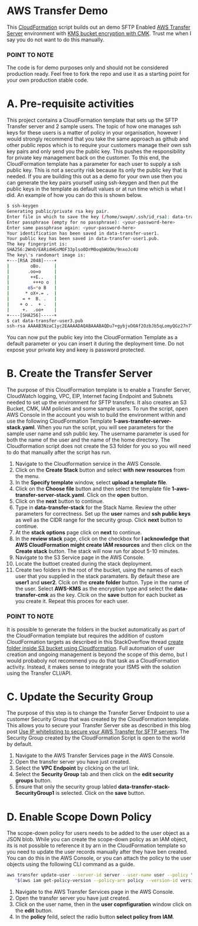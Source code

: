# AWS Transfer Demo

This [CloudFormation](https://docs.aws.amazon.com/AWSCloudFormation/latest/UserGuide/Welcome.html "CloudFormation") script builds out an demo SFTP Enabled [AWS Transfer Server](https://docs.aws.amazon.com/transfer/latest/userguide/create-server-sftp.html "AWS Transfer Server") environment with [KMS bucket encryption with CMK](https://docs.aws.amazon.com/AmazonS3/latest/dev/UsingKMSEncryption.html "KMS bucket encryption with CMK").  Trust me when I say you do not want to do this manually.  

### POINT TO NOTE
The code is for demo purposes only and should not be considered production ready.  Feel free to fork the repo and use it as a starting point for your own production stable code.

# A. Pre-requisite activities
This project contains a CloudFormation template that sets up the SFTP Transfer server and 2 sample users.  The topic of how one manages ssh keys for these users is a matter of policy in your organisation, however I would strongly recommend that you take the same approach as github and other public repos which is to require your customers manage their own ssh key pairs and only send you the public key.  This pushes the responsibility for private key management back on the customer.  To this end, the CloudFormation template has a parameter for each user to supply a ssh public key.  This is not a security risk because its only the public key that is needed.  If you are building this out as a demo for your own use then you can generate the key pairs yourself using ssh-keygen and then put the public keys in the template as default values or at run time which is what I did.  An example of how you can do this is shown below.
```bash
$ ssh-keygen
Generating public/private rsa key pair.
Enter file in which to save the key (/home/swaym/.ssh/id_rsa): data-transfer-user1
Enter passphrase (empty for no passphrase): <your-password-here>
Enter same passphrase again: <your-password-here>
Your identification has been saved in data-transfer-user1.
Your public key has been saved in data-transfer-user1.pub.
The key fingerprint is:
SHA256:2WnO/EARidHGsMOF33plso0DrM0oqbWUOm/9nxoJc4U
The key\'s randomart image is:
+---[RSA 2048]----+
|        oBo.     |
|       .oo=o     |
|        ++E..    |
|         +++o o  |
|       oS=*o B   |
|      * oX+.= .  |
|     = +  B. .   |
|    + o .  + .   |
|     +.  .oo+    |
+----[SHA256]-----+
$ cat data-transfer-user3.pub
ssh-rsa AAAAB3NzaC1yc2EAAAADAQABAAABAQDu7+gybjvDOAf2OzbJb5qLomyQGz27n7TVR4BUJe6kqzcakxwhBiAwxab65BN5jLFuZRPV5qs2P48nUJp4PmLXwVmBIme1UNXUVte3dJRGttnbCmCBdS0HhyX3swDWosaRxUHrQCQ/0GzIvjZmdFF6eFSKJ63cZ1GAcIsVUZKW9F1b446QDCFmsedGW/hqOM8Kgn9h8WQqJhaHGIeg0HmU9/cdSOB9cdoIXEgBcAdVzRUyAQloKR3+CJI2P7dTk9K5NqYhr1opvsbF81eecsLQaVkl48lkWy8lorOG8JkUgz56MvircV2s/9kDa9Np8ZM2/gIGHfG2QO3phEcVVbtB
```
You can now put the public key into the CloudFormation Template as a default parameter or you can insert it during the deployment time.  Do not expose your private key and keey is password protected.

# B. Create the Transfer Server
The purpose of this CloudFormation template is to enable a Transfer Server, CloudWatch logging, VPC, EIP, Internet facing Endpoint and Subnets needed to set up the environment for SFTP transfers.  It also creates an S3 Bucket, CMK, IAM policies and some sample users.  To run the script, open AWS Console in the account you wish to build the environment within and use the following CloudFormation Template **1-aws-transfer-server-stack.yaml**.  When you run the script, you will see parameters for the sample user name and ssh public key.  The username parameter is used for both the name of the user and the name of the home directory.  The Cloudformation script does not create the S3 folder for you so you will need to do that manually after the script has run.  

1. Navigate to the Cloudformation service in the AWS Console.
2. Click on the **Create Stack** button and select **with new resources** from the menu.
3. In the **Specify template** window, select **upload a template file**.
4. Click on the **Choose file** button and then select the template file **1-aws-transfer-server-stack.yaml**.  Click on the **open** button.
5. Click on the **next** button to continue.
6. Type in **data-transfer-stack** for the Stack Name.  Review the other parameters for correctness.  Set up the **user** names and **ssh public keys** as well as the CIDR range for the security group.  Click **next** button to continue.
7. At the **stack options** page click on **next** to continue.
8. In the **review stack** page, click on the checkbox for **I acknowledge that AWS CloudFormation might create IAM resources** and then click on the **Create stack** button.  The stack will now run for about 5-10 minutes.
9. Navigate to the S3 Service page in the AWS Console.
10.  Locate the buttoet created during the stack deployment.
11.  Create two folders in the root of the bucket, using the names of each user that you supplied in the stack paramaters.  By default these are **user1** and **user2**.  Clcik on the **create folder** button.  Type in the name of the user.  Select **AWS-KMS** as the encryption type and select the **data-transfer-cmk** as the key.  Clcik on the **save** button for each bucket as you create it.  Repeat this proces for each user.

### POINT TO NOTE
It is possible to generate the folders in the bucket automatically as part of the CloudFormation template but requires the addition of custom CloudFormation targets as described in this StackOverflow thread [create folder inside S3 bucket using Cloudformation](https://stackoverflow.com/questions/36917947/create-folder-inside-s3-bucket-using-cloudformation "create folder inside S3 bucket using Cloudformation").  Full automation of user creation and ongoing management is beyond the scope of this demo, but I would probaboly not recommend you do that task as a CloudFormation activity.  Instead, it makes sense to integrate your ISMS with the solution using the Transfer CLI/API.

# C. Update the Security Group
The purpose of this step is to change the Transfer Server Endpoint to use a customer Security Group that was created by the CloudFormation template.  This allows you to secure your Transfer Server site as described in this blog post [Use IP whitelisting to secure your AWS Transfer for SFTP servers](https://aws.amazon.com/blogs/storage/use-ip-whitelisting-to-secure-your-aws-transfer-for-sftp-servers/ "Use IP whitelisting to secure your AWS Transfer for SFTP servers").  The Security Group created by the CloudFormation Script is open to the world by default.

1. Navigate to the AWS Transfer Services page in the AWS Console.
2. Open the transfer server you have just created.
3. Select the **VPC Endpoint** by clicking on the url link.
4. Select the **Security Group** tab and then click on the **edit security groups** button.
5. Ensure that only the security group labled **data-transfer-stack-SecurityGroup1** is selected.  Click on the **save** button. 

# D. Enable Scope Down Policy
The scope-down policy for users needs to be added to the user object as a JSON blob.  While you can create the scope-down policy as an IAM object, its is not possible to reference it by arn in the CloudFormation template so you need to update the user records manually after they have ben created.  You can do this in the AWS Console, or you can attach the policy to the user objects using the following CLI command as a guide.
```bash
aws transfer update-user --server-id server --user-name user --policy \
   "$(aws iam get-policy-version --policy-arn policy --version-id version --output json)"
```

1. Navigate to the AWS Transfer Services page in the AWS Console.
2. Open the transfer server you have just created.
3. Click on the user name, then in the **user copnfiguration** window click on the **edit** button.
4. In the **policy** feild, select the radio button **select policy from IAM**.

